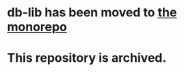 # db-lib has been moved to [the monorepo](https://github.com/NaturalCycles/js-libs/)

# This repository is archived.
